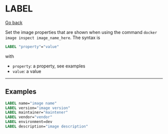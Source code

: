 # LABEL

[Go back](..#most-used-instructions)

Set the image properties that are shown when using the command ``docker image inspect image_name_here``. The syntax is

```dockerfile
LABEL "property"="value"
```

with

* ``property``: a property, see examples
* ``value``: a value

<hr class="sl">

## Examples

```dockerfile
LABEL name="image name"
LABEL version="image version"
LABEL maintainer="maintener"
LABEL vendor="vendor"
LABEL environment=dev
LABEL description="image description"
```
